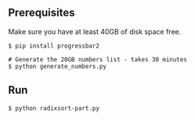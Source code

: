 ## Prerequisites

Make sure you have at least 40GB of disk space free.

```
$ pip install progressbar2

# Generate the 20GB numbers list - takes 30 minutes
$ python generate_numbers.py
```

## Run

```
$ python radixsort-part.py
```
